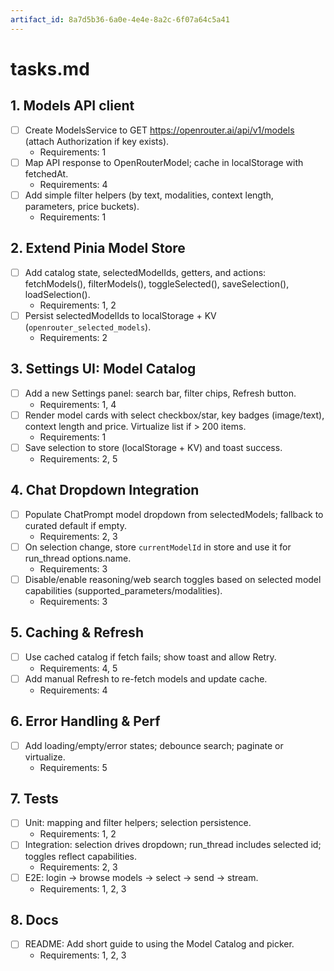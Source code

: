 ```yaml
---
artifact_id: 8a7d5b36-6a0e-4e4e-8a2c-6f07a64c5a41
---
```


# tasks.md

## 1. Models API client

- [ ] Create ModelsService to GET https://openrouter.ai/api/v1/models (attach Authorization if key exists).
  - Requirements: 1
- [ ] Map API response to OpenRouterModel; cache in localStorage with fetchedAt.
  - Requirements: 4
- [ ] Add simple filter helpers (by text, modalities, context length, parameters, price buckets).
  - Requirements: 1

## 2. Extend Pinia Model Store

- [ ] Add catalog state, selectedModelIds, getters, and actions: fetchModels(), filterModels(), toggleSelected(), saveSelection(), loadSelection().
  - Requirements: 1, 2
- [ ] Persist selectedModelIds to localStorage + KV (`openrouter_selected_models`).
  - Requirements: 2

## 3. Settings UI: Model Catalog

- [ ] Add a new Settings panel: search bar, filter chips, Refresh button.
  - Requirements: 1, 4
- [ ] Render model cards with select checkbox/star, key badges (image/text), context length and price. Virtualize list if > 200 items.
  - Requirements: 1
- [ ] Save selection to store (localStorage + KV) and toast success.
  - Requirements: 2, 5

## 4. Chat Dropdown Integration

- [ ] Populate ChatPrompt model dropdown from selectedModels; fallback to curated default if empty.
  - Requirements: 2, 3
- [ ] On selection change, store `currentModelId` in store and use it for run_thread options.name.
  - Requirements: 3
- [ ] Disable/enable reasoning/web search toggles based on selected model capabilities (supported_parameters/modalities).
  - Requirements: 3

## 5. Caching & Refresh

- [ ] Use cached catalog if fetch fails; show toast and allow Retry.
  - Requirements: 4, 5
- [ ] Add manual Refresh to re-fetch models and update cache.
  - Requirements: 4

## 6. Error Handling & Perf

- [ ] Add loading/empty/error states; debounce search; paginate or virtualize.
  - Requirements: 5

## 7. Tests

- [ ] Unit: mapping and filter helpers; selection persistence.
  - Requirements: 1, 2
- [ ] Integration: selection drives dropdown; run_thread includes selected id; toggles reflect capabilities.
  - Requirements: 2, 3
- [ ] E2E: login → browse models → select → send → stream.
  - Requirements: 1, 2, 3

## 8. Docs

- [ ] README: Add short guide to using the Model Catalog and picker.
  - Requirements: 1, 2, 3
